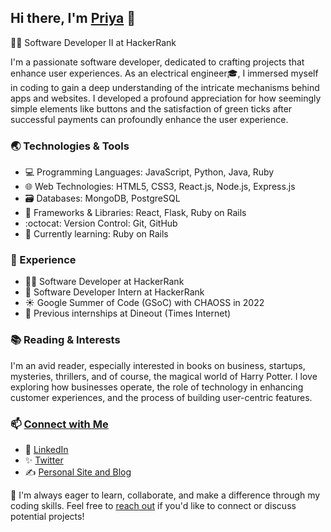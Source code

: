 ## Hi there, I'm [Priya](https://priyasrivastava.hashnode.dev/about-me) 👋

👩‍💻 Software Developer II at HackerRank 

I'm a passionate software developer, dedicated to crafting projects that enhance user experiences. As an electrical engineer🎓, I immersed myself in coding to gain a deep understanding of the intricate mechanisms behind apps and websites. I developed a profound appreciation for how seemingly simple elements like buttons and the satisfaction of green ticks after successful payments can profoundly enhance the user experience.

### 🌏 Technologies & Tools

- 💻 Programming Languages: JavaScript, Python, Java, Ruby
- 🌐 Web Technologies: HTML5, CSS3, React.js, Node.js, Express.js
- 🗃️ Databases: MongoDB, PostgreSQL
- 🚀 Frameworks & Libraries: React, Flask, Ruby on Rails
- :octocat: Version Control: Git, GitHub
- 🌱 Currently learning: Ruby on Rails
### 🚀 Experience

- 👩‍💻 Software Developer at HackerRank
- 💚 Software Developer Intern at HackerRank
- ☀️ Google Summer of Code (GSoC) with CHAOSS in 2022
- 💼 Previous internships at Dineout (Times Internet)

### 📚 Reading & Interests

I'm an avid reader, especially interested in books on business, startups, mysteries, thrillers, and of course, the magical world of Harry Potter. I love exploring how businesses operate, the role of technology in enhancing customer experiences, and the process of building user-centric features.

### 📫 [Connect with Me](https://bio.link/priyasrivastava)

- 👔 [LinkedIn](https://linkedin.com/in/priyasrivastava730)
- ✨ [Twitter](https://twitter.com/shivikapriya)
- ✍️ [Personal Site and Blog](https://priyasrivastava.hashnode.dev/)

🌟 I'm always eager to learn, collaborate, and make a difference through my coding skills. Feel free to [reach out](mailto:shivikapriya730@gmail.com) if you'd like to connect or discuss potential projects!
